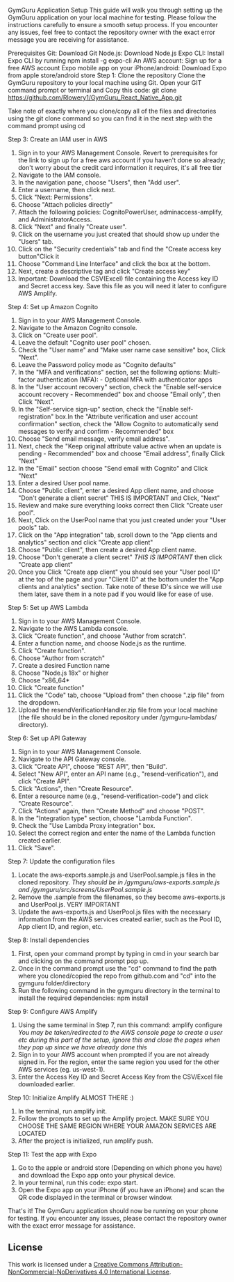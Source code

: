 GymGuru Application Setup
This guide will walk you through setting up the GymGuru application on your local machine for testing. Please follow the instructions carefully to ensure a smooth setup process. If you encounter any issues, feel free to contact the repository owner with the exact error message you are receiving for assistance.

Prerequisites
Git: Download Git
Node.js: Download Node.js
Expo CLI: Install Expo CLI by running npm install -g expo-cli
An AWS account: Sign up for a free AWS account
Expo mobile app on your iPhone/android: Download Expo from apple store/android store
Step 1: Clone the repository
Clone the GymGuru repository to your local machine using Git. Open your GIT command prompt or terminal and Copy this code: git clone https://github.com/Rlowery1/GymGuru_React_Native_App.git

Take note of exactly where you clone/copy all of the files and directories using the git clone command so you can find it in the next step with the command prompt using cd

Step 3: Create an IAM user in AWS

1. Sign in to your AWS Management Console. Revert to prerequisites for the link to sign up for a free aws account if you haven't done so already; don't worry about the credit card information it requires, it's all free tier
2. Navigate to the IAM console.
3. In the navigation pane, choose "Users", then "Add user".
4. Enter a username, then click next.
5. Click "Next: Permissions".
6. Choose "Attach policies directly"
7. Attach the following policies: CognitoPowerUser, adminaccess-amplify, and AdministratorAccess.
8. Click "Next" and finally "Create user".
9. Click on the username you just created that should show up under the "Users" tab.
10. Click on the "Security credentials" tab and find the "Create access key button"Click it
11. Choose "Command Line Interface" and click the box at the bottom.
12. Next, create a descriptive tag and click "Create access key"
13. Important: Download the CSV(Excel) file containing the Access key ID and Secret access key. Save this file as you will need it later to configure AWS Amplify.

Step 4: Set up Amazon Cognito

1. Sign in to your AWS Management Console.
2. Navigate to the Amazon Cognito console.
3. Click on "Create user pool".
4. Leave the default "Cognito user pool" chosen.
5. Check the "User name" and "Make user name case sensitive" box, Click "Next".
6. Leave the Password policy mode as "Cognito defaults"
7. In the "MFA and verifications" section, set the following options: Multi-factor authentication (MFA): - Optional MFA with authenticator apps
8. In the "User account recovery" section, check the "Enable self-service account recovery - Recommended" box and choose "Email only", then Click "Next".
9. In the "Self-service sign-up" section, check the "Enable self-registration" box.In the "Attribute verification and user account confirmation" section, check the "Allow Cognito to automatically send messages to verify and confirm - Recommended" box
10. Choose "Send email message, verify email address".
11. Next, check the "Keep original attribute value active when an update is pending - Recommended" box and choose "Email address", finally Click "Next"
12. In the "Email" section choose "Send email with Cognito" and Click "Next"
13. Enter a desired User pool name.
14. Choose "Public client", enter a desired App client name, and choose "Don't generate a client secret" THIS IS IMPORTANT and Click, "Next"
15. Review and make sure everything looks correct then Click "Create user pool".
16. Next, Click on the UserPool name that you just created under your "User pools" tab.
17. Click on the "App integration" tab, scroll down to the "App clients and analytics" section and click "Create app client"
18. Choose "Public client", then create a desired App client name.
19. Choose "Don't generate a client secret" *THIS IS IMPORTANT* then click "Create app client"
20. Once you Click "Create app client" you should see your "User pool ID" at the top of the page and your "Client ID" at the bottom under the "App clients and analytics" section. Take note of these ID's since we will use them later, save them in a note pad if you would like for ease of use.

Step 5: Set up AWS Lambda

1. Sign in to your AWS Management Console.
2. Navigate to the AWS Lambda console.
3. Click "Create function", and choose "Author from scratch".
4. Enter a function name, and choose Node.js as the runtime.
5. Click "Create function".
6. Choose "Author from scratch"
7. Create a desired Function name
8. Choose "Node.js 18x" or higher
9. Choose "x86_64*
10. Click "Create function"
11. Click the "Code" tab, choose "Upload from" then choose ".zip file" from the dropdown.
12. Upload the resendVerificationHandler.zip file from your local machine (the file should be in the cloned repository under /gymguru-lambdas/ directory).

Step 6: Set up API Gateway

1. Sign in to your AWS Management Console.
2. Navigate to the API Gateway console.
3. Click "Create API", choose "REST API", then "Build".
4. Select "New API", enter an API name (e.g., "resend-verification"), and click "Create API".
5. Click "Actions", then "Create Resource".
6. Enter a resource name (e.g., "resend-verification-code") and click "Create Resource".
7. Click "Actions" again, then "Create Method" and choose "POST".
8. In the "Integration type" section, choose "Lambda Function".
9. Check the "Use Lambda Proxy integration" box.
10. Select the correct region and enter the name of the Lambda function created earlier.
11. Click "Save".

Step 7: Update the configuration files

1. Locate the aws-exports.sample.js and UserPool.sample.js files in the cloned repository. *They should be in /gymguru/aws-exports.sample.js and /gymguru/src/screens/UserPool.sample.js*
2. Remove the .sample from the filenames, so they become aws-exports.js and UserPool.js. VERY IMPORTANT
3. Update the aws-exports.js and UserPool.js files with the necessary information from the AWS services created earlier, such as the Pool ID, App client ID, and region, etc.

Step 8: Install dependencies

1. First, open your command prompt by typing in cmd in your search bar and clicking on the command prompt pop up.
2. Once in the command prompt use the "cd" command to find the path where you cloned/copied the repo from github.com and "cd" into the gymguru folder/directory
3. Run the following command in the gymguru directory in the terminal to install the required dependencies: npm install

Step 9: Configure AWS Amplify

1. Using the same terminal in Step 7, run this command: amplify configure *You may be taken/redirected to the AWS console page to create a user etc during this part of the setup, ignore this and close the pages when they pop up since we have already done this*
2. Sign in to your AWS account when prompted if you are not already signed in. For the region, enter the same region you used for the other AWS services (eg. us-west-1).
3. Enter the Access Key ID and Secret Access Key from the CSV/Excel file downloaded earlier.

Step 10: Initialize Amplify ALMOST THERE :)

1. In the terminal, run amplify init.
2. Follow the prompts to set up the Amplify project. MAKE SURE YOU CHOOSE THE SAME REGION WHERE YOUR AMAZON SERVICES ARE LOCATED
3. After the project is initialized, run amplify push.

Step 11: Test the app with Expo

1. Go to the apple or android store (Depending on which phone you have) and download the Expo app onto your physical device.
2. In your terminal, run this code: expo start.
3. Open the Expo app on your iPhone (if you have an iPhone) and scan the QR code displayed in the terminal or browser window.

That's it! The GymGuru application should now be running on your phone for testing. If you encounter any issues, please contact the repository owner with the exact error message for assistance.

## License

This work is licensed under a [Creative Commons Attribution-NonCommercial-NoDerivatives 4.0 International License](https://creativecommons.org/licenses/by-nc-nd/4.0/).

